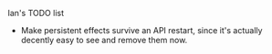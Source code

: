 Ian's TODO list

* Make persistent effects survive an API restart, since it's actually decently easy to see and remove them now.
